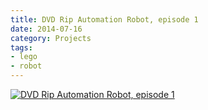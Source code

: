 ```yaml
---
title: DVD Rip Automation Robot, episode 1
date: 2014-07-16
category: Projects
tags:
- lego
- robot
---
```


[![DVD Rip Automation Robot, episode 1](http://img.youtube.com/vi/KK1wLs9KumQ/0.jpg)](http://www.youtube.com/watch?v=KK1wLs9KumQ)
